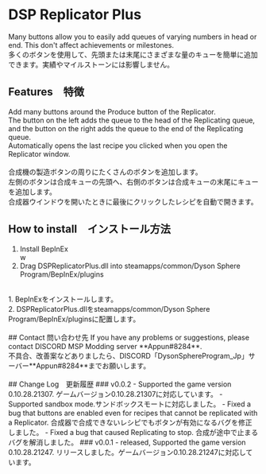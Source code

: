 # DSP Replicator Plus
Many buttons allow you to easily add queues of varying numbers in head or end. This don't affect achievements or milestones.<br>
多くのボタンを使用して、先頭または末尾にさまざまな量のキューを簡単に追加できます。実績やマイルストーンには影響しません。<br>

## Features　特徴
Add many buttons around the Produce button of the Replicator.<br>
The button on the left adds the queue to the head of the Replicating queue, and the button on the right adds the queue to the end of the Replicating queue.<br>
Automatically opens the last recipe you clicked when you open the Replicator window.<br>
<br>
合成機の製造ボタンの周りにたくさんのボタンを追加します。<br>
左側のボタンは合成キューの先頭へ、右側のボタンは合成キューの末尾にキューを追加します。<br>
合成器ウインドウを開いたときに最後にクリックしたレシピを自動で開きます。<br>

## How to install　インストール方法
1. Install BepInEx<br>w
2. Drag DSPReplicatorPlus.dll into steamapps/common/Dyson Sphere Program/BepInEx/plugins<br>
<br>
1. BepInExをインストールします。<br>
2. DSPReplicatorPlus.dllをsteamapps/common/Dyson Sphere Program/BepInEx/pluginsに配置します。<br>
<br>
## Contact 問い合わせ先
If you have any problems or suggestions, please contact DISCORD MSP Modding server **Appun#8284**.<br>
不具合、改善案などありましたら、DISCORD「DysonSphereProgram_Jp」サーバー**Appun#8284**までお願いします。<br>
<br>
## Change Log　更新履歴
### v0.0.2
- Supported the game version 0.10.28.21307. ゲームバージョン0.10.28.21307に対応しています。
- Supported sandbox mode.サンドボックスモートに対応しました。
- Fixed a bug that buttons are enabled even for recipes that cannot be replicated with a Replicator. 合成器で合成できないレシピでもボタンが有効になるバグを修正しました。
- Fixed a bug that caused Replicating to stop. 合成が途中で止まるバグを解消しました。
### v0.0.1
- released, Supported the game version 0.10.28.21247. リリースしました。ゲームバージョン0.10.28.21247に対応しています。

